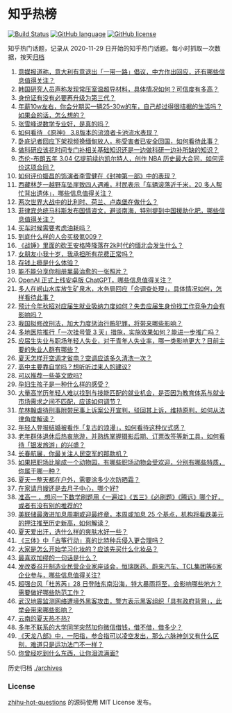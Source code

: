 # 知乎热榜
[![Build Status](https://github.com/ToWeLong/zhihu-hot-questions/workflows/CI/badge.svg)](https://github.com/ToWeLong/zhihu-hot-questions/actions)
[![GitHub language](https://img.shields.io/badge/language-golang-orange.svg)](https://golang.org/)
[![GitHub license](https://img.shields.io/github/license/ToWeLong/zhihu-hot-questions)](https://github.com/ToWeLong/zhihu-hot-questions/blob/main/LICENSE)

知乎热门话题，记录从 2020-11-29 日开始的知乎热门话题。每小时抓取一次数据，按天[归档](./archives)

<!-- BEGIN -->

1. [意媒报道称，意大利有意退出「一带一路」倡议，中方作出回应，还有哪些信息值得关注？](https://www.zhihu.com/question/613886402)
1. [韩国研究人员声称发现常压室温超导材料，具体情况如何？可信度有多高？](https://www.zhihu.com/question/613850973)
1. [身份证有没有必要再升级为第三代？](https://www.zhihu.com/question/349881631)
1. [年薪10w左右，你会分期买一辆25-30w的车，自己却过得很拮据的生活吗？如果会的话，怎么想的？](https://www.zhihu.com/question/613550074)
1. [张雪峰说数学专业好，是真的吗？](https://www.zhihu.com/question/613520785)
1. [如何看待 《原神》 3.8版本的流浪者卡池流水表现？](https://www.zhihu.com/question/613988911)
1. [卧底记者回应下架视频换缅甸放人，称受害者已安全回国，如何看待此事？](https://www.zhihu.com/question/613591471)
1. [做科研应该花时间专门补相关基础知识还是一边做科研一边补所缺的知识？](https://www.zhihu.com/question/39451722)
1. [杰伦-布朗五年 3.04 亿提前续约凯尔特人，创作 NBA 历史最大合同，如何评价这项合同？](https://www.zhihu.com/question/614039204)
1. [如何评价姬昌的饰演者李雪健在《封神第一部》中的表现？](https://www.zhihu.com/question/613750730)
1. [西藏林芝一越野车坠崖致四人遇难，村民表示「车辆滚落近千米，20 多人帮忙背出遗体」，哪些信息值得关注？](https://www.zhihu.com/question/613869705)
1. [两次世界大战中的比利时、荷兰、卢森堡在做什么？](https://www.zhihu.com/question/32208768)
1. [菲律宾总统马科斯发布国情咨文，避谈南海，特别提到中国援助化肥，哪些信息值得关注？](https://www.zhihu.com/question/613942062)
1. [买车时候需要考虑油耗吗？](https://www.zhihu.com/question/274576574)
1. [到底什么样的人会买极氪009？](https://www.zhihu.com/question/612093032)
1. [《战锤》里面的砍王安格隆降落在2k时代的缅北会发生什么？](https://www.zhihu.com/question/612865426)
1. [女朋友小我十岁，我承担所有花费正常吗？](https://www.zhihu.com/question/606031396)
1. [存钱上瘾是什么体验？](https://www.zhihu.com/question/391039309)
1. [能不能分享你相册里最治愈的一张照片？](https://www.zhihu.com/question/613667414)
1. [OpenAI 正式上线安卓版 ChatGPT，哪些信息值得关注？](https://www.zhihu.com/question/614015563)
1. [多人在崂山水库放生矿泉水，水务局回应「会调查处理」，具体情况如何，怎样看待此事？](https://www.zhihu.com/question/613682135)
1. [预计今年秋招对应届生就业吸纳力度如何？失去应届生身份找工作竞争力会有影响吗？](https://www.zhihu.com/question/613687034)
1. [我国拟修改刑法，加大力度惩治行贿犯罪，将带来哪些影响？](https://www.zhihu.com/question/613866127)
1. [多地医院推行「一次挂号管 3 天」措施，实施效果如何？能进一步推广吗？](https://www.zhihu.com/question/613865577)
1. [应届生失业与职场年轻人失业，对于青年人失业率，哪一类影响更大？目前主要的失业人群有哪些？](https://www.zhihu.com/question/613901101)
1. [夏天怎样开空调才省电？空调应该多久清洗一次？](https://www.zhihu.com/question/613777174)
1. [高中主要靠自学吗？想听听过来人的建议?](https://www.zhihu.com/question/613430214)
1. [可以推荐一些英文歌吗?](https://www.zhihu.com/question/613762731)
1. [孕妇生孩子是一种什么样的感受？](https://www.zhihu.com/question/607462967)
1. [大量高学历年轻人难以找到与技能匹配的就业机会，是否因为教育体系与就业市场需求之间不匹配，应该如何调节？](https://www.zhihu.com/question/613850315)
1. [牟林翰虐待刑事附带民事上诉案公开宣判，驳回其上诉，维持原判，如何从法律角度解读？](https://www.zhihu.com/question/613837003)
1. [年轻人登报结婚被看作「复古的浪漫」，如何看待这种仪式感？](https://www.zhihu.com/question/613839285)
1. [老年群体退休后热衷旅游，并熟练掌握摄影后期、订票改签等新工具，如何看待「银发旅游」的兴盛？](https://www.zhihu.com/question/613852632)
1. [长春航展，你最关注人民空军的那款机？](https://www.zhihu.com/question/613683346)
1. [如果把职场比喻成一个动物园，有哪些职场动物会受欢迎，分别有哪些特质，你属于哪一种？](https://www.zhihu.com/question/613712419)
1. [夏天一整天都在户外，需要涂多少次防晒霜？](https://www.zhihu.com/question/612516645)
1. [在家请月嫂还是去月子中心，哪个好?](https://www.zhihu.com/question/609709231)
1. [准高一 ，想问一下数学刷题用《一遍过》《五三》《必刷题》《腾远》哪个好，或者有没有别的推荐的?](https://www.zhihu.com/question/612160264)
1. [美联储最激进加息周期或迎最终章，本周或加息 25 个基点，机构将看跌美元的押注推至历史新高，如何解读？](https://www.zhihu.com/question/614035602)
1. [夏天爱出汗，选什么样的爽肤水好一些？](https://www.zhihu.com/question/610452547)
1. [《三体》中「古筝行动」真的比特种兵侵入更合理吗？](https://www.zhihu.com/question/582885932)
1. [大家是怎么开始学习化妆的？应该先买什么化妆品？](https://www.zhihu.com/question/609622668)
1. [最喜欢加缪的一句话是什么？](https://www.zhihu.com/question/318208674)
1. [发改委召开制造业民营企业家座谈会，恒瑞医药、蔚来汽车、TCL集团等6家企业参与，哪些信息值得关注?](https://www.zhihu.com/question/613855706)
1. [超强台风「杜苏芮」28 日登陆东南沿海，特大暴雨将至，会影响哪些地方？需要做好哪些防范工作？](https://www.zhihu.com/question/614019183)
1. [武汉地震监测网络遭境外黑客攻击，警方表示黑客组织「具有政府背景」，此举会带来哪些影响？](https://www.zhihu.com/question/614021823)
1. [云南的夏天热不热?](https://www.zhihu.com/question/607945488)
1. [多年不联系的大学同学突然加你微信借钱，借不借，借多少？](https://www.zhihu.com/question/555280094)
1. [《天龙八部》中，一阳指，参合指可以凌空发出，那么六脉神剑又有什么区别，难道只是运功法门不一样？](https://www.zhihu.com/question/371964272)
1. [你曾经吃到什么东西，让你泪流满面?](https://www.zhihu.com/question/565537890)

<!-- END -->

历史归档 [./archives](./archives)


### License
[zhihu-hot-questions](https://github.com/towelong/zhihu-hot-questions) 的源码使用 MIT License 发布。